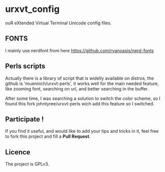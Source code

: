 urxvt_config
============

ouR eXtended Virtual Terminal Unicode config files.

## FONTS
I mainly use nerdfont from here https://github.com/ryanoasis/nerd-fonts

## Perls scripts
Actually there is a library of script that is widelly available on distros,
the github is 'muennich/urxvt-perls', it works well for the main needed feature,
like zooming font, searching on url, and better searching in the buffer.

After some time, I was searching a solution to switch the color scheme,
so I found this fork johntyree/urxvt-perls wich add this feature so I switched.

## Participate !
If you find it useful, and would like to add your tips and tricks in it,
feel free to fork this project and fill a __Pull Request__.

## Licence
The project is GPLv3.
